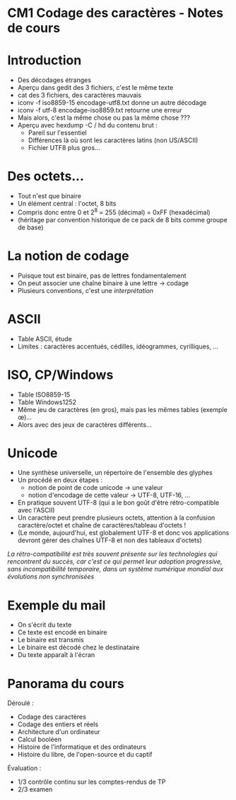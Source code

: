 # CM1 Codage des caractères - Notes de cours

# Introduction

- Des décodages étranges
- Aperçu dans gedit des 3 fichiers, c'est le même texte
- cat des 3 fichiers, des caractères mauvais
- iconv -f iso8859-15 encodage-utf8.txt donne un autre décodage
- iconv -f utf-8 encodage-iso8859.txt retourne une erreur
- Mais alors, c'est la même chose ou pas la même chose ???
- Aperçu avec hexdump -C / hd du contenu brut :
  - Pareil sur l'essentiel
  - Différences là où sont les caractères latins (non US/ASCII)
  - Fichier UTF8 plus gros...

# Des octets...

- Tout n'est que binaire
- Un élément central : l'octet, 8 bits
- Compris donc entre 0 et 2<sup>8</sup> = 255 (décimal) = 0xFF (hexadécimal)
- (héritage par convention historique de ce pack de 8 bits comme groupe de base)

# La notion de codage

- Puisque tout est binaire, pas de lettres fondamentalement
- On peut associer une chaîne binaire à une lettre -> codage
- Plusieurs conventions, c'est une _interprétation_

# ASCII

- Table ASCII, étude
- Limites : caractères accentués, cédilles, idéogrammes, cyrilliques, ...

# ISO, CP/Windows

- Table ISO8859-15
- Table Windows1252
- Même jeu de caractères (en gros), mais pas les mêmes tables (exemple œ)...
- Alors avec des jeux de caractères différents...

# Unicode

- Une synthèse universelle, un répertoire de l'ensemble des glyphes
- Un procédé en deux étapes :
  - notion de point de code unicode -> une valeur
  - notion d'encodage de cette valeur -> UTF-8, UTF-16, ...
- En pratique souvent UTF-8 (qui a le bon goût d'être rétro-compatible avec l'ASCII)
- Un caractère peut prendre plusieurs octets, attention à la confusion caractère/octet et chaîne de caractères/tableau d'octets !
- (Le monde, aujourd'hui, est globalement UTF-8 et donc vos applications devront gérer des chaînes UTF-8 et non des tableaux d'octets)

_La rétro-compatibilité est très souvent présente sur les technologies qui rencontrent du succès, car c'est ce qui permet leur adoption progressive, sans incompatibilité temporaire, dans un système numérique mondial aux évolutions non synchronisées_

# Exemple du mail

- On s'écrit du texte
- Ce texte est encodé en binaire
- Le binaire est transmis
- Le binaire est décodé chez le destinataire
- Du texte apparaît à l'écran

# Panorama du cours

Déroulé :

- Codage des caractères
- Codage des entiers et réels
- Architecture d'un ordinateur
- Calcul booléen
- Histoire de l'informatique et des ordinateurs
- Histoire du libre, de l'open-source et du captif

Évaluation :

- 1/3 contrôle continu sur les comptes-rendus de TP
- 2/3 examen
